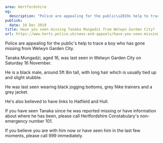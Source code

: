 ```yaml
area: Hertfordshire
og:
  description: "Police are appealing for the public\u2019s help to trace a boy who has gone missing from Welwyn Garden City."
publish:
  date: 10 Dec 2019
title: Have you seen missing Tanaka Mungadzi from Welwyn Garden City?
url: https://www.herts.police.uk/news-and-appeals/have-you-seen-missing-tanaka-mungadzi-from-welwyn-garden-city-1151
```

Police are appealing for the public's help to trace a boy who has gone missing from Welwyn Garden City.

Tanaka Mungadzi, aged 16, was last seen in Welwyn Garden City on Saturday 16 November.

He is a black male, around 5ft 8in tall, with long hair which is usually tied up and slight stubble.

He was last seen wearing black jogging bottoms, grey Nike trainers and a grey jacket.

He's also believed to have links to Hatfield and Hull.

If you have seen Tanaka since he was reported missing or have information about where he has been, please call Hertfordshire Constabulary's non-emergency number 101.

If you believe you are with him now or have seen him in the last few moments, please call 999 immediately.
